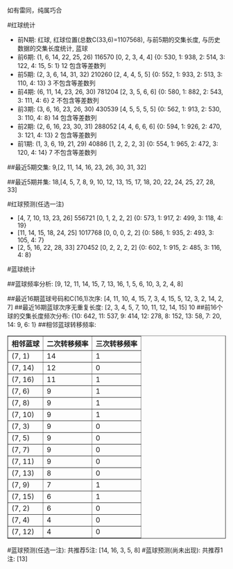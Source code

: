 <!-- 
.. title: 双色球2017075期(2017-06-29)数据分析报告
.. slug: slott-2017075-2017-06-29-report
.. date: 2017-06-30 08:00:00 UTC+08:00
.. tags: Lottery
.. link: 
.. description: 
.. type: text
-->

如有雷同，纯属巧合

<!-- TEASER_END-->

#红球统计

- 前N期: 红球, 红球位置(总数C(33,6)=1107568), 与前5期的交集长度, 与历史数据的交集长度统计, 蓝球
- 前6期: (1, 6, 14, 22, 25, 26) 116570 [0, 2, 3, 4, 4] {0: 530, 1: 938, 2: 514, 3: 122, 4: 15, 5: 1} 12 包含等差数列
- 前5期: (2, 3, 6, 14, 31, 32) 210260 [2, 4, 4, 5, 5] {0: 552, 1: 933, 2: 513, 3: 110, 4: 13} 3 不包含等差数列
- 前4期: (6, 11, 14, 23, 26, 30) 781204 [2, 3, 5, 6, 6] {0: 580, 1: 882, 2: 543, 3: 111, 4: 6} 2 不包含等差数列
- 前3期: (3, 6, 16, 23, 26, 30) 430539 [4, 5, 5, 5, 5] {0: 562, 1: 913, 2: 530, 3: 110, 4: 8} 14 包含等差数列
- 前2期: (2, 6, 16, 23, 30, 31) 288052 [4, 4, 6, 6, 6] {0: 594, 1: 926, 2: 470, 3: 121, 4: 13} 2 包含等差数列
- 前1期: (1, 3, 6, 19, 21, 29) 40886 [1, 2, 2, 2, 3] {0: 554, 1: 965, 2: 472, 3: 120, 4: 14} 7 不包含等差数列

##最近5期交集:
9,[2, 11, 14, 16, 23, 26, 30, 31, 32]

##最近5期并集:
18,[4, 5, 7, 8, 9, 10, 12, 13, 15, 17, 18, 20, 22, 24, 25, 27, 28, 33]

#红球预测(任选一注)

- [4, 7, 10, 13, 23, 26] 556721 [0, 1, 2, 2, 2] {0: 573, 1: 917, 2: 499, 3: 118, 4: 19}
- [11, 14, 15, 18, 24, 25] 1017768 [0, 0, 0, 2, 2] {0: 586, 1: 935, 2: 493, 3: 105, 4: 7}
- [2, 5, 16, 22, 28, 33] 270452 [0, 2, 2, 2, 2] {0: 602, 1: 915, 2: 485, 3: 116, 4: 8}

#蓝球统计

##蓝球频率分析:
[9, 12, 11, 14, 15, 7, 13, 16, 1, 5, 6, 10, 3, 2, 4, 8]

##最近16期蓝球号码和C(16,1)次序:
 [4, 11, 10, 4, 15, 7, 3, 4, 15, 5, 12, 3, 2, 14, 2, 7]
##最近16期蓝球次序无重复长度:
 [2, 3, 4, 5, 7, 10, 11, 12, 14, 15] 10
##前16个球的交集长度频次分布:
{10: 642, 11: 537, 9: 414, 12: 278, 8: 152, 13: 58, 7: 20, 14: 9, 6: 1}
##相邻蓝球转移频率:
 <table border="1" class="table table-striped dataframe">
  <thead>
    <tr style="text-align: right;">
      <th>相邻蓝球</th>
      <th>二次转移频率</th>
      <th>三次转移频率</th>
    </tr>
  </thead>
  <tbody>
    <tr>
      <td>(7, 1)</td>
      <td>14</td>
      <td>1</td>
    </tr>
    <tr>
      <td>(7, 14)</td>
      <td>12</td>
      <td>0</td>
    </tr>
    <tr>
      <td>(7, 16)</td>
      <td>11</td>
      <td>1</td>
    </tr>
    <tr>
      <td>(7, 6)</td>
      <td>9</td>
      <td>1</td>
    </tr>
    <tr>
      <td>(7, 8)</td>
      <td>9</td>
      <td>1</td>
    </tr>
    <tr>
      <td>(7, 10)</td>
      <td>9</td>
      <td>1</td>
    </tr>
    <tr>
      <td>(7, 3)</td>
      <td>9</td>
      <td>0</td>
    </tr>
    <tr>
      <td>(7, 5)</td>
      <td>9</td>
      <td>0</td>
    </tr>
    <tr>
      <td>(7, 7)</td>
      <td>9</td>
      <td>0</td>
    </tr>
    <tr>
      <td>(7, 11)</td>
      <td>9</td>
      <td>0</td>
    </tr>
    <tr>
      <td>(7, 13)</td>
      <td>8</td>
      <td>0</td>
    </tr>
    <tr>
      <td>(7, 9)</td>
      <td>7</td>
      <td>1</td>
    </tr>
    <tr>
      <td>(7, 15)</td>
      <td>6</td>
      <td>1</td>
    </tr>
    <tr>
      <td>(7, 2)</td>
      <td>6</td>
      <td>0</td>
    </tr>
    <tr>
      <td>(7, 4)</td>
      <td>4</td>
      <td>0</td>
    </tr>
    <tr>
      <td>(7, 12)</td>
      <td>4</td>
      <td>0</td>
    </tr>
  </tbody>
</table>
#蓝球预测(任选一注):
共推荐5注: [14, 16, 3, 5, 8]
#蓝球预测(尚未出现):
共推荐1注: [13]

